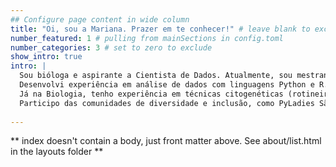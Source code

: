 ```yaml
---
## Configure page content in wide column
title: "Oi, sou a Mariana. Prazer em te conhecer!" # leave blank to exclude
number_featured: 1 # pulling from mainSections in config.toml
number_categories: 3 # set to zero to exclude
show_intro: true
intro: |
  Sou bióloga e aspirante a Cientista de Dados. Atualmente, sou mestranda no Programa Interunidades em Biotecnologia pela USP/IPT/ Instituto Butantan. 
  Desenvolvi experiência em análise de dados com linguagens Python e R.
  Já na Biologia, tenho experiência em técnicas citogenéticas (rotineiras e hibridização in situ fluorescente) e de genética molecular. Também tenho experiência em análise dados genéticos e de distribuição espacial com ferramentas computacionais (ex. Geneious e QuantumGis).
  Participo das comunidades de diversidade e inclusão, como PyLadies São Paulo e R-Ladies São Paulo, onde organizou eventos e participou como instrutora e monitora. Também é membra do Grupos de Estudos em Data Science das PyLadies São Paulo, que tem intuito de estudar estatística e linguagem Python com aplicação na Ciência de Dados.
  
---
```


** index doesn't contain a body, just front matter above.
See about/list.html in the layouts folder **
